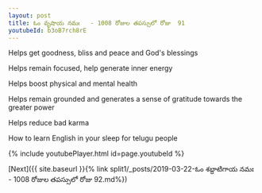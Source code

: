```yaml
---
layout: post
title: ఓం వృషాయ నమః   - 1008 రోజుల తపస్సులో రోజు  91
youtubeId: b3oB7rch8rE
---
```

 
 
Helps get goodness, bliss and peace and God's blessings
 
Helps remain focused, help generate inner energy 
 
Helps boost physical and mental health 
 
Helps remain grounded and generates a sense of gratitude towards the greater power 
 
Helps reduce bad karma
 
How to learn English in your sleep for telugu people
 
 
 
 


{% include youtubePlayer.html id=page.youtubeId %}
 
[Next]({{ site.baseurl }}{% link split1/_posts/2019-03-22-ఓం శబ్దాటిగాయ నమః    - 1008 రోజుల తపస్సులో రోజు  92.md%})
 
